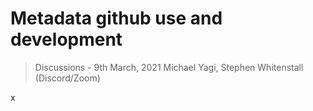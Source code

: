 # Metadata github use and development

> Discussions - 9th March, 2021
> Michael Yagi, Stephen Whitenstall (Discord/Zoom)
>
x

